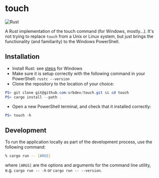 # touch

![Rust](https://github.com/srbdev/touch/workflows/Rust/badge.svg?branch=master&event=push)

A Rust implementation of the touch command (for Windows, mostly...). It's not trying to replace `touch` from a Unix or Linux system, but just brings the functionality (and familiarity) to the Windows PowerShell.

## Installation
- Install Rust: see [steps](https://www.rust-lang.org/tools/install) for Windows
- Make sure it is setup correctly with the following command in your PowerShell: `rustc --version`
- Clone the repository to the location of your choice:
```powershell
PS> git clone git@github.com:srbdev/touch.git && cd touch
PS> cargo install --path .
```
- Open a new PowerShell terminal, and check that it installed correctly:
```powershell
PS> touch -h
```

## Development

To run the application locally as part of the development process, use the following command:

```zsh
% cargo run -- [ARGS]
```

where `[ARGS]` are the options and arguments for the command line utility, e.g. `cargo run -- -h` or `cargo run -- --version`.
